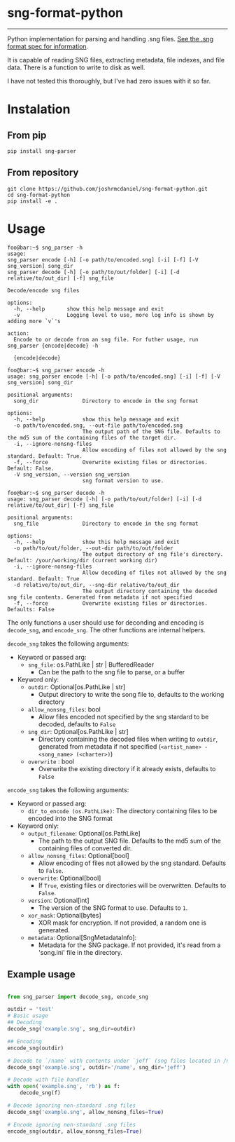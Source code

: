 # sng-format-python
-----------------------
Python implementation for parsing and handling .sng files. [See the .sng format spec for information](https://github.com/mdsitton/SngFileFormat/tree/main).

It is capable of reading SNG files, extracting metadata, file indexes, and file data. There is a function to write to disk as well.

I have not tested this thoroughly, but I've had zero issues with it so far.

# Instalation
## From pip
``` shell
pip install sng-parser
```

## From repository
``` shell
git clone https://github.com/joshrmcdaniel/sng-format-python.git
cd sng-format-python
pip install -e .
```

# Usage

``` console
foo@bar:~$ sng_parser -h
usage: 
sng_parser encode [-h] [-o path/to/encoded.sng] [-i] [-f] [-V sng_version] song_dir
sng_parser decode [-h] [-o path/to/out/folder] [-i] [-d relative/to/out_dir] [-f] sng_file

Decode/encode sng files

options:
  -h, --help       show this help message and exit
  -v               Logging level to use, more log info is shown by adding more `v`'s

action:
  Encode to or decode from an sng file. For futher usage, run sng_parser {encode|decode} -h

  {encode|decode}

foo@bar:~$ sng_parser encode -h
usage: sng_parser encode [-h] [-o path/to/encoded.sng] [-i] [-f] [-V sng_version] song_dir

positional arguments:
  song_dir              Directory to encode in the sng format

options:
  -h, --help            show this help message and exit
  -o path/to/encoded.sng, --out-file path/to/encoded.sng
                        The output path of the SNG file. Defaults to the md5 sum of the containing files of the target dir.
  -i, --ignore-nonsng-files
                        Allow encoding of files not allowed by the sng standard. Default: True.
  -f, --force           Overwrite existing files or directories. Default: False.
  -V sng_version, --version sng_version
                        sng format version to use.

foo@bar:~$ sng_parser decode -h
usage: sng_parser decode [-h] [-o path/to/out/folder] [-i] [-d relative/to/out_dir] [-f] sng_file

positional arguments:
  sng_file              Directory to encode in the sng format

options:
  -h, --help            show this help message and exit
  -o path/to/out/folder, --out-dir path/to/out/folder
                        The output directory of sng file's directory. Default: /your/working/dir (current working dir)
  -i, --ignore-nonsng-files
                        Allow decoding of files not allowed by the sng standard. Default: True
  -d relative/to/out_dir, --sng-dir relative/to/out_dir
                        The output directory containing the decoded sng file contents. Generated from metadata if not specified
  -f, --force           Overwrite existing files or directories. Defaults: False

```

The only functions a user should use for deconding and encoding is `decode_sng`, and `encode_sng`. The other functions are internal helpers.

`decode_sng` takes the following arguments:
- Keyword or passed arg:
    - `sng_file`: os.PathLike | str | BufferedReader
        - Can be the path to the sng file to parse, or a buffer
- Keyword only:
    - `outdir`: Optional[os.PathLike | str]
        - Output directory to write the song file to, defaults to the working directory
    - `allow_nonsng_files`: bool
        - Allow files encoded not specified by the sng stardard to be decoded, defaults to `False`
    - `sng_dir`: Optional[os.PathLike | str]
        - Directory containing the decoded files when writing to `outdir`, generated from metadata if not specified (`<artist_name> - <song_name> (<charter>)`)
    - `overwrite` : bool
        - Overwrite the existing directory if it already exists, defaults to `False`

`encode_sng` takes the following arguments:
- Keyword or passed arg:
    -  `dir_to_encode (os.PathLike)`: The directory containing files to be encoded into the SNG format
- Keyword only:
    - `output_filename`: Optional[os.PathLike]
        - The path to the output SNG file. Defaults to the md5 sum of the containing files of converted dir.
    - `allow_nonsng_files`: Optional[bool]
        - Allow encoding of files not allowed by the sng standard. Defaults to `False`.
    - `overwrite`: Optional[bool]
        - If `True`, existing files or directories will be overwritten. Defaults to `False`.
    - `version`: Optional[int]
        - The version of the SNG format to use. Defaults to `1`.
    - `xor_mask`: Optional[bytes]
        - XOR mask for encryption. If not provided, a random one is generated.
    - `metadata`: Optional[SngMetadataInfo]: 
        - Metadata for the SNG package. If not provided, it's read from a 'song.ini' file in the directory.

## Example usage

```python

from sng_parser import decode_sng, encode_sng

outdir = 'test'
# Basic usage
## Decoding
decode_sng('example.sng', sng_dir=outdir)

## Encoding
encode_sng(outdir)

# Decode to `/name` with contents under `jeff` (sng files located in /name/jeff/)
decode_sng('example.sng', outdir='/name', sng_dir='jeff')

# Decode with file handler
with open('example.sng', 'rb') as f:
    decode_sng(f)

# Decode ignoring non-standard .sng files
decode_sng('example.sng', allow_nonsng_files=True)

# Encode ignoring non-standard .sng files
encode_sng(outdir, allow_nonsng_files=True)

```